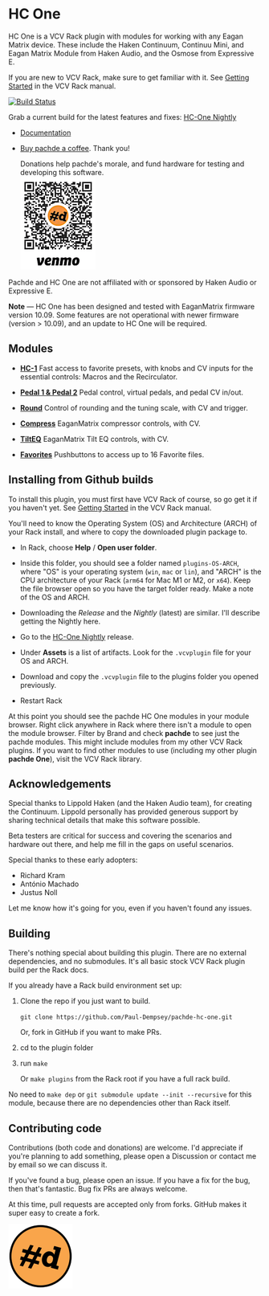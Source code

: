 # HC One

HC One is a VCV Rack plugin with modules for working with any Eagan Matrix device.
These include the Haken Continuum, Continuu Mini, and Eagan Matrix Module from Haken Audio, and the Osmose from Expressive E.

If you are new to VCV Rack, make sure to get familiar with it.
See [Getting Started](https://vcvrack.com/manual/GettingStarted) in the VCV Rack manual.

[![Build Status](https://github.com/Paul-Dempsey/pachde-hc-one/actions/workflows/build-plugin.yml/badge.svg)](https://github.com/Paul-Dempsey/pachde-hc-one/actions/workflows/build-plugin.yml)

Grab a current build for the latest features and fixes: [HC-One Nightly](https://github.com/Paul-Dempsey/pachde-hc-one/releases/tag/Nightly)

- [Documentation](doc/index.md#pachde-d-hc-one)

- [Buy pachde a coffee](https://venmo.com/u/pcdempsey). Thank you!

  Donations help pachde's morale, and fund hardware for testing and developing this software.\
  ![Buy pachde a coffee with VenMo](./doc/image/VenMo.png)

Pachde and HC One are not affiliated with or sponsored by Haken Audio or Expressive E.

**Note**  — HC One has been designed and tested with EaganMatrix firmware version 10.09.
Some features are not operational with newer firmware (version > 10.09), and an update to HC One will be required.

## Modules

- **[HC-1](./doc/HC-1.md)** Fast access to favorite presets, with knobs and CV inputs for the essential controls: Macros and the Recirculator.

- **[Pedal 1 & Pedal 2](./doc/Pedals.md#modules-pedal-1-and-pedal-2)** Pedal control, virtual pedals, and pedal CV in/out.

- **[Round](./doc/Round.md#module-round)** Control of rounding and the tuning scale, with CV and trigger.

- **[Compress](./doc/Compress.md#module-compress)** EaganMatrix compressor controls, with CV.

- **[TiltEQ](./doc/Tilt.md#module-tilteq)** EaganMatrix Tilt EQ controls, with CV.

- **[Favorites](./doc/Favorites.md#module-favorites)** Pushbuttons to access up to 16 Favorite files.

## Installing from Github builds

To install this plugin, you must first have VCV Rack of course, so go get it if you haven't yet. See [Getting Started](https://vcvrack.com/manual/GettingStarted) in the VCV Rack manual.

You'll need to know the Operating System (OS) and Architecture (ARCH) of your Rack install, and where to copy the downloaded plugin package to.

- In Rack, choose **Help** / **Open user folder**.

- Inside this folder, you should see a folder named `plugins-OS-ARCH`, where "OS" is your operating system (`win`, `mac` or `lin`), and "ARCH" is the CPU architecture of your Rack (`arm64` for Mac M1 or M2, or `x64`). Keep the file browser open so you have the target folder ready. Make a note of the OS and ARCH.

- Downloading the *Release* and the *Nightly* (latest) are similar. I'll describe getting the Nightly here.

- Go to the [HC-One Nightly](https://github.com/Paul-Dempsey/pachde-hc-one/releases/tag/Nightly) release.

- Under **Assets** is a list of artifacts. Look for the `.vcvplugin` file for your OS and ARCH.

- Download and copy the `.vcvplugin` file to the plugins folder you opened previously.

- Restart Rack

At this point you should see the pachde HC One modules in your module browser.
Right click anywhere in Rack where there isn't a module to open the module browser.
Filter by Brand and check **pachde** to see just the pachde modules. This might include modules from my other VCV Rack plugins.
If you want to find other modules to use (including my other plugin **pachde One**), visit the VCV Rack library.

## Acknowledgements

Special thanks to Lippold Haken (and the Haken Audio team), for creating the Continuum.
Lippold personally has provided generous support by sharing technical details that make this software possible.

Beta testers are critical for success and covering the scenarios and hardware out there, and help me fill in the gaps on useful scenarios.

Special thanks to these early adopters:

- Richard Kram
- António Machado
- Justus Noll

Let me know how it's going for you, even if you haven't found any issues.

## Building

There's nothing special about building this plugin.
There are no external dependencies, and no submodules.
It's all basic stock VCV Rack plugin build per the Rack docs.

If you already have a Rack build environment set up:

1. Clone the repo if you just want to build.

   `git clone https://github.com/Paul-Dempsey/pachde-hc-one.git`

    Or, fork in GitHub if you want to make PRs.

1. cd to the plugin folder

1. run `make`

   Or `make plugins` from the Rack root if you have a full rack build.

No need to `make dep` or `git submodule update --init --recursive` for this module, because there are no dependencies other than Rack itself.

## Contributing code

Contributions (both code and donations) are welcome.
I'd appreciate if you're planning to add something, please open a Discussion  or contact me by email so we can discuss it.

If you've found a bug, please open an issue.
If you have a fix for the bug, then that's fantastic. Bug fix PRs are always welcome.

At this time, pull requests are accepted only from forks. GitHub makes it super easy to create a fork.

![pachde (#d) logo](doc/Logo.svg)
